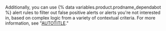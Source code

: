 Additionally, you can use {% data variables.product.prodname_dependabot %} alert rules to filter out false positive alerts or alerts you're not interested in, based on complex logic from a variety of contextual criteria. For more information, see "[AUTOTITLE](/code-security/dependabot/dependabot-alerts/using-alert-rules-to-prioritize-dependabot-alerts)."